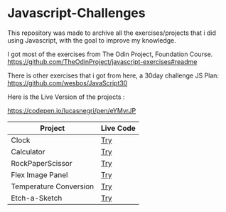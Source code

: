 # Javascript-Challenges
This repository was made to archive all the exercises/projects that i did using Javascript, with the goal to improve my knowledge.

I got most of the exercises from The Odin Project, Foundation Course.
https://github.com/TheOdinProject/javascript-exercises#readme

There is other exercises that i got from here, a 30day challenge JS Plan:
https://github.com/wesbos/JavaScript30

Here is the Live Version of the projects : 

https://codepen.io/lucasnegri/pen/eYMvrJP


| Project           | Live Code     |
| -------------     | ------------- |  
| Clock             | [Try](https://codepen.io/lucasnegri/pen/MWVpGmP)      | 
| Calculator        | [Try](https://codepen.io/lucasnegri/pen/eYMvrJP)      | 
| RockPaperScissor  | [Try](https://codepen.io/lucasnegri/pen/yLKMjVq)      | 
| Flex Image Panel  | [Try](https://codepen.io/lucasnegri/pen/wvmJjpp)      | 
| Temperature Conversion  | [Try](https://codepen.io/lucasnegri/pen/ExEWLEY)| 
| Etch-a-Sketch     | [Try](https://codepen.io/lucasnegri/pen/abYJGGb)      | 

